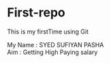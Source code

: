 # First-repo
This is my firstTime using Git

My Name : SYED SUFIYAN PASHA <br>
Aim : Getting High Paying salary 
